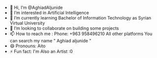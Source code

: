 - 👋 Hi, I’m @AghiadAljunide
- 👀 I’m interested in Artificial Intelligence
- 🌱 I’m currently learning Bachelor of Information Technology as Syrian Virtual University
- 💞️ I’m looking to collaborate on building some projects
- 📫 How to reach me :
    Phone: +963 958496210
    All other platforms You can search my name " Aghiad aljunide "
- 😄 Pronouns: Aito  
- ⚡ Fun fact: I'm Also an Artist :0

<!---
AghiadAljunide/AghiadAljunide is a ✨ special ✨ repository because its `README.md` (this file) appears on your GitHub profile.
You can click the Preview link to take a look at your changes.
--->
